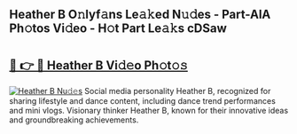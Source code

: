 ## Heather B O𝚗lyf𝚊ns Le𝚊𝚔ed N𝚞𝚍es - Part-AlA Ph𝚘tos Vi𝚍eo - H𝚘t Part Le𝚊𝚔s cDSaw

# <h2><a href="http://hf4h46.feru.top/?c=Heather+B">🔗 👉 🔴 Heather B Vi𝚍𝚎o Ph𝚘t𝚘𝚜</a></h2>

[![Heather B Nu𝚍𝚎s](https://i.imgur.com/0TWrTi3.gif)](http://hf4h46.feru.top/?c=Heather+B)
Social media personality Heather B, recognized for sharing lifestyle and dance content, including dance trend performances and mini vlogs. Visionary thinker Heather B, known for their innovative ideas and groundbreaking achievements. 
